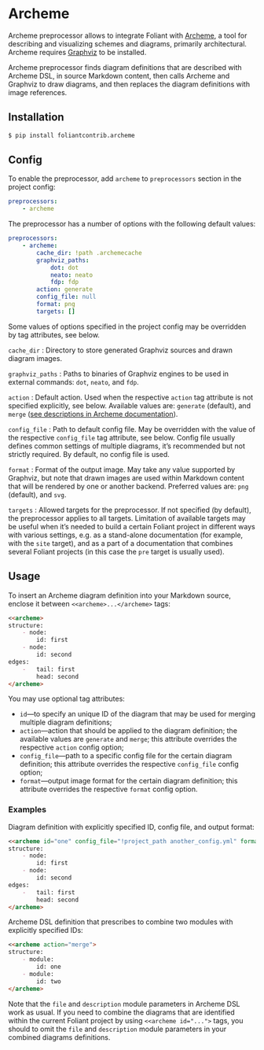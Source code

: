 # Archeme

Archeme preprocessor allows to integrate Foliant with [Archeme](https://github.com/foliant-docs/archeme/), a tool for describing and visualizing schemes and diagrams, primarily architectural. Archeme requires [Graphviz](https://www.graphviz.org/) to be installed.

Archeme preprocessor finds diagram definitions that are described with Archeme DSL, in source Markdown content, then calls Archeme and Graphviz to draw diagrams, and then replaces the diagram definitions with image references.

## Installation

```bash
$ pip install foliantcontrib.archeme
```

## Config

To enable the preprocessor, add `archeme` to `preprocessors` section in the project config:

```yaml
preprocessors:
    - archeme
```

The preprocessor has a number of options with the following default values:

```yaml
preprocessors:
    - archeme:
        cache_dir: !path .archemecache
        graphviz_paths:
            dot: dot
            neato: neato
            fdp: fdp
        action: generate
        config_file: null
        format: png
        targets: []
```

Some values of options specified in the project config may be overridden by tag attributes, see below.

`cache_dir`
:   Directory to store generated Graphviz sources and drawn diagram images.

`graphviz_paths`
:   Paths to binaries of Graphviz engines to be used in external commands: `dot`, `neato`, and `fdp`.

`action`
:   Default action. Used when the respective `action` tag attribute is not specified explicitly, see below. Available values are: `generate` (default), and `merge` ([see descriptions in Archeme documentation](https://github.com/foliant-docs/archeme/#cli-usage)). 

`config_file`
:   Path to default config file. May be overridden with the value of the respective `config_file` tag attribute, see below. Config file usually defines common settings of multiple diagrams, it’s recommended but not strictly required. By default, no config file is used.

`format`
:   Format of the output image. May take any value supported by Graphviz, but note that drawn images are used within Markdown content that will be rendered by one or another backend. Preferred values are: `png` (default), and `svg`.

`targets`
:   Allowed targets for the preprocessor. If not specified (by default), the preprocessor applies to all targets. Limitation of available targets may be useful when it’s needed to build a certain Foliant project in different ways with various settings, e.g. as a stand-alone documentation (for example, with the `site` target), and as a part of a documentation that combines several Foliant projects (in this case the `pre` target is usually used).

## Usage

To insert an Archeme diagram definition into your Markdown source, enclose it between `<<archeme>...</archeme>` tags:

```markdown
<<archeme>
structure:
    - node:
        id: first
    - node:
        id: second
edges:
    -   tail: first
        head: second
</archeme>
```

You may use optional tag attributes:

* `id`—to specify an unique ID of the diagram that may be used for merging multiple diagram definitions;
* `action`—action that should be applied to the diagram definition; the available values are `generate` and `merge`; this attribute overrides the respective `action` config option;
* `config_file`—path to a specific config file for the certain diagram definition; this attribute overrides the respective `config_file` config option;
* `format`—output image format for the certain diagram definition; this attribute overrides the respective `format` config option.

### Examples

Diagram definition with explicitly specified ID, config file, and output format:

```markdown
<<archeme id="one" config_file="!project_path another_config.yml" format="svg">
structure:
    - node:
        id: first
    - node:
        id: second
edges:
    -   tail: first
        head: second
</archeme>
```

Archeme DSL definition that prescribes to combine two modules with explicitly specified IDs:

```markdown
<<archeme action="merge">
structure:
    - module:
        id: one
    - module:
        id: two
</archeme>
```

Note that the `file` and `description` module parameters in Archeme DSL work as usual. If you need to combine the diagrams that are identified within the current Foliant project by using `<<archeme id="...">` tags, you should to omit the `file` and `description` module parameters in your combined diagrams definitions.

